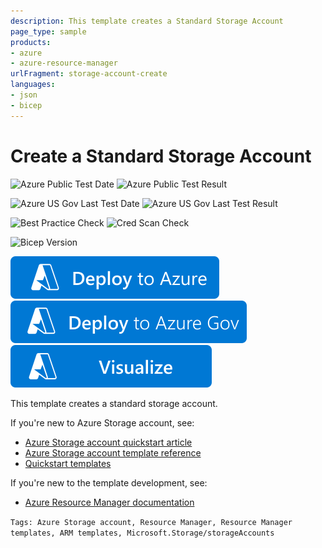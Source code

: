 ```yaml
---
description: This template creates a Standard Storage Account
page_type: sample
products:
- azure
- azure-resource-manager
urlFragment: storage-account-create
languages:
- json
- bicep
---
```

# Create a Standard Storage Account

![Azure Public Test Date](https://azurequickstartsservice.blob.core.windows.net/badges/quickstarts/microsoft.storage/storage-account-create/PublicLastTestDate.svg)
![Azure Public Test Result](https://azurequickstartsservice.blob.core.windows.net/badges/quickstarts/microsoft.storage/storage-account-create/PublicDeployment.svg)

![Azure US Gov Last Test Date](https://azurequickstartsservice.blob.core.windows.net/badges/quickstarts/microsoft.storage/storage-account-create/FairfaxLastTestDate.svg)
![Azure US Gov Last Test Result](https://azurequickstartsservice.blob.core.windows.net/badges/quickstarts/microsoft.storage/storage-account-create/FairfaxDeployment.svg)

![Best Practice Check](https://azurequickstartsservice.blob.core.windows.net/badges/quickstarts/microsoft.storage/storage-account-create/BestPracticeResult.svg)
![Cred Scan Check](https://azurequickstartsservice.blob.core.windows.net/badges/quickstarts/microsoft.storage/storage-account-create/CredScanResult.svg)

![Bicep Version](https://azurequickstartsservice.blob.core.windows.net/badges/quickstarts/microsoft.storage/storage-account-create/BicepVersion.svg)

[![Deploy To Azure](https://raw.githubusercontent.com/Azure/azure-quickstart-templates/master/1-CONTRIBUTION-GUIDE/images/deploytoazure.svg?sanitize=true)](https://portal.azure.com/#create/Microsoft.Template/uri/https%3A%2F%2Fraw.githubusercontent.com%2FAzure%2Fazure-quickstart-templates%2Fmaster%2Fquickstarts%2Fmicrosoft.storage%2Fstorage-account-create%2Fazuredeploy.json)
[![Deploy To Azure US Gov](https://raw.githubusercontent.com/Azure/azure-quickstart-templates/master/1-CONTRIBUTION-GUIDE/images/deploytoazuregov.svg?sanitize=true)](https://portal.azure.us/#create/Microsoft.Template/uri/https%3A%2F%2Fraw.githubusercontent.com%2FAzure%2Fazure-quickstart-templates%2Fmaster%2Fquickstarts%2Fmicrosoft.storage%2Fstorage-account-create%2Fazuredeploy.json)
[![Visualize](https://raw.githubusercontent.com/Azure/azure-quickstart-templates/master/1-CONTRIBUTION-GUIDE/images/visualizebutton.svg?sanitize=true)](http://armviz.io/#/?load=https%3A%2F%2Fraw.githubusercontent.com%2FAzure%2Fazure-quickstart-templates%2Fmaster%2Fquickstarts%2Fmicrosoft.storage%2Fstorage-account-create%2Fazuredeploy.json)

This template creates a standard storage account.

If you're new to Azure Storage account, see:

- [Azure Storage account quickstart article](https://docs.microsoft.com/azure/storage/common/storage-account-create)
- [Azure Storage account template reference](https://docs.microsoft.com/azure/templates/microsoft.storage/allversions)
- [Quickstart templates](https://azure.microsoft.com/resources/templates/?resourceType=Microsoft.Storage&pageNumber=1&sort=Popular)

If you're new to the template development, see:

- [Azure Resource Manager documentation](https://docs.microsoft.com/azure/azure-resource-manager/)

`Tags: Azure Storage account, Resource Manager, Resource Manager templates, ARM templates, Microsoft.Storage/storageAccounts`
